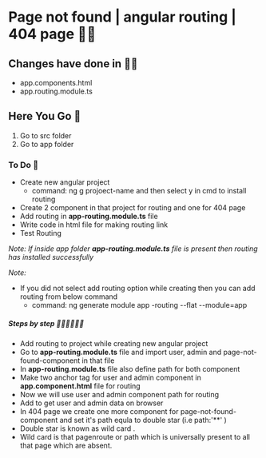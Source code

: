 #  Page not found | angular routing | 404 page 👋🏻
## Changes have done  in ✍🏿
* app.components.html
* app.routing.module.ts

## Here You Go 🏃
  1. Go to src folder 
  2. Go to app folder
  
  ### To Do 📝
* Create new angular project
  * command:  ng g projoect-name  and then select y in cmd to install routing 
* Create 2 component in that project for routing and one for 404 page
* Add routing in **app-routing.module.ts** file
* Write code in html file for making routing link
* Test Routing    

_Note: If inside app folder  **app-routing.module.ts** file is present then routing has installed successfully_
  
_Note:_
  * If you did not select add routing option while creating then you can add routing from below command
      * command: ng generate module app -routing --flat --module=app   
      
 ##### Steps by step 🚶🏻‍♂️🚶🏻‍♂️
* Add routing to project while creating new angular project
* Go to **app-routing.module.ts** file and import  user, admin and page-not-found-component in that file
* In **app-routing.module.ts** file also define path for both component
* Make two anchor tag for user and admin component in **app.component.html** file for routing 
* Now we will use user and admin component path for routing 
* Add <router-outlet> to get user and admin data  on browser
* In 404 page we create one more component for page-not-found-component and  set it's path equla to double star (i.e path:'**' )
* Double star is known as wild card .  
* Wild card is that pagenroute or path which is universally present to all that page which are absent.



